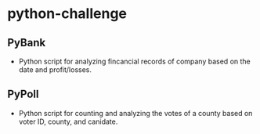 # python-challenge

## PyBank
* Python script for analyzing fincancial records of company based on the date and profit/losses.

## PyPoll
* Python script for counting and analyzing the votes of a county based on voter ID, county, and canidate.
